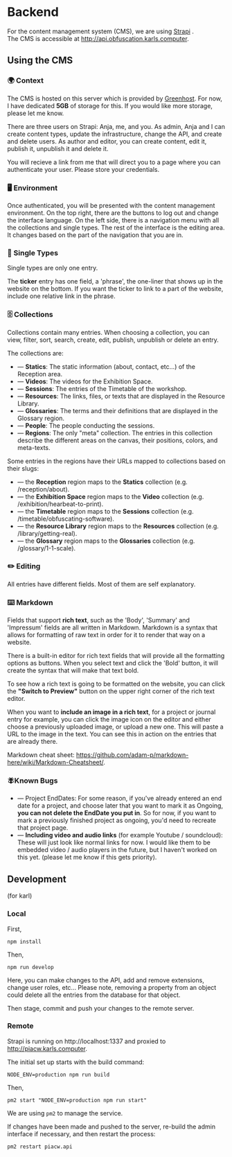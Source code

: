 # Backend

For the content management system (CMS), we are using [Strapi](https://strapi.io/) .    
The CMS is accessible at http://api.obfuscation.karls.computer.  

## Using the CMS
### 🌍 Context 

The CMS is hosted on this server which is provided by [Greenhost](https://greenhost.net/). For now, I have dedicated **5GB** of storage for this. If you would like more storage, please let me know.

There are three users on Strapi: Anja, me, and you. As admin, Anja and I can create content types, update the infrastructure, change the API, and create and delete users. As author and editor, you can create content, edit it, publish it, unpublish it and delete it.

You will recieve a link from me that will direct you to a page where you can authenticate your user. Please store your credentials.

### 🖥️ Environment 

Once authenticated, you will be presented with the content management environment. On the top right, there are the buttons to log out and change the interface language. On the left side, there is a navigation menu with all the collections and single types. The rest of the interface is the editing area. It changes based on the part of the navigation that you are in.


### 📄 Single Types 

Single types are only one entry.

The **ticker** entry has one field, a 'phrase', the one-liner that shows up in the website on the bottom. If you want the ticker to link to a part of the website, include one relative link in the phrase.


### 🗄️ Collections 

Collections contain many entries. When choosing a collection, you can view, filter, sort, search, create, edit, publish, unpublish or delete an entry.


The collections are: 
  - — **Statics**: The static information (about, contact, etc...) of the Reception area.
  - — **Videos**: The videos for the Exhibition Space.
  - — **Sessions**: The entries of the Timetable of the workshop.
  - — **Resources**: The links, files, or texts that are displayed in the Resource Library.
  - — **Glossaries**: The terms and their definitions that are displayed in the Glossary region.
  - — **People**: The people conducting the sessions.
  - — **Regions**: The only "meta" collection. The entries in this collection describe the different areas on the canvas, their positions, colors, and meta-texts.

Some entries in the regions have their URLs mapped to collections based on their slugs:
  - — the **Reception** region maps to the **Statics** collection (e.g. /reception/about).
  - — the **Exhibition Space** region maps to the **Video** collection (e.g. /exhibition/hearbeat-to-print).
  - — the **Timetable** region maps to the **Sessions** collection (e.g. /timetable/obfuscating-software).
  - — the **Resource Library** region maps to the **Resources** collection (e.g. /library/getting-real).
  - — the **Glossary** region maps to the **Glossaries** collection (e.g. /glossary/1-1-scale).

### ✏️ Editing 

All entries have different fields. Most of them are self explanatory.

### ⌨️ Markdown 

Fields that support **rich text**, such as the 'Body', 'Summary' and 'Impressum' fields are all written in Markdown. Markdown is a syntax that allows for formatting of raw text in order for it to render that way on a website.

There is a built-in editor for rich text fields that will provide all the formatting options as buttons. When you select text and click the 'Bold' button, it will create the syntax that will make that text bold. 

To see how a rich text is going to be formatted on the website, you can click the **"Switch to Preview"** button on the upper right corner of the rich text editor.

When you want to **include an image in a rich text**, for a project or journal entry for example, you can click the image icon on the editor and either choose a previously uploaded image, or upload a new one. This will paste a URL to the image in the text. You can see this in action on the entries that are already there.

Markdown cheat sheet: https://github.com/adam-p/markdown-here/wiki/Markdown-Cheatsheet/.


### 🪰Known Bugs 

- — Project EndDates: For some reason, if you've already entered an end date for a project, and choose later that you want to mark it as Ongoing, **you can not delete the EndDate you put in**. So for now, if you want to mark a previously finished project as ongoing, you'd need to recreate that project page.
- — **Including video and audio links** (for example Youtube / soundcloud): These will just look like normal links for now. I would like them to be embedded video / audio players in the future, but I haven't worked on this yet. (please let me know if this gets priority).

## Development

(for karl)

### Local

First,
```
npm install
```
Then, 
```
npm run develop
```

Here, you can make changes to the API, add and remove extensions, change user roles, etc... Please note, removing a property from an object could delete all the entries from the database for that object.

Then stage, commit and push your changes to the remote server.

### Remote

Strapi is running on http://localhost:1337 and proxied to http://piacw.karls.computer.

The initial set up starts with the build command:
```
NODE_ENV=production npm run build
```

Then,
```
pm2 start "NODE_ENV=production npm run start"
```

We are using `pm2` to manage the service. 

If changes have been made and pushed to the server, re-build the admin interface if necessary, and then restart the process:
```
pm2 restart piacw.api
```
